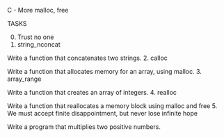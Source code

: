C - More malloc, free

TASKS

0. Trust no one
1. string_nconcat

Write a function that concatenates two strings.
2. calloc

Write a function that allocates memory for an array, using malloc.
3. array_range

Write a function that creates an array of integers.
4. realloc

Write a function that reallocates a memory block using malloc and free
5. We must accept finite disappointment, but never lose infinite hope

Write a program that multiplies two positive numbers.
